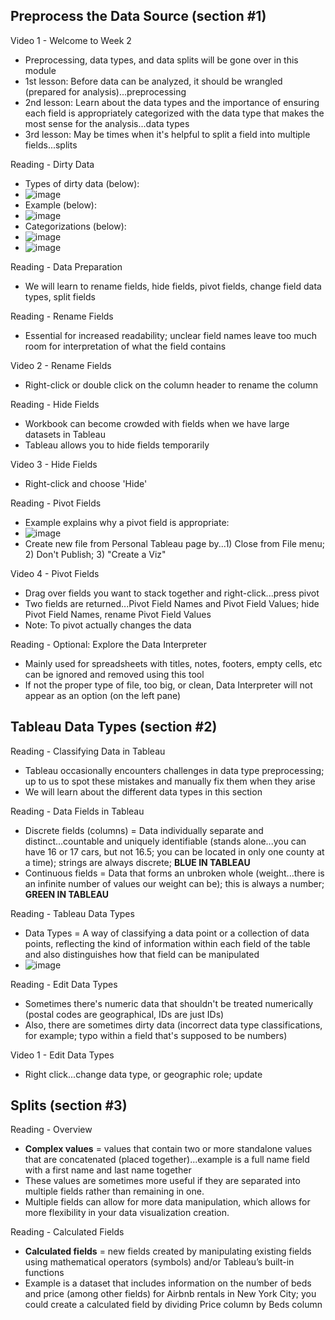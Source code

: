 ## Preprocess the Data Source (section #1)

Video 1 - Welcome to Week 2
- Preprocessing, data types, and data splits will be gone over in this module
- 1st lesson: Before data can be analyzed, it should be wrangled (prepared for analysis)...preprocessing
- 2nd lesson: Learn about the data types and the importance of ensuring each field is appropriately categorized with the data type that makes the most sense for the analysis...data types
- 3rd lesson: May be times when it's helpful to split a field into multiple fields...splits

Reading - Dirty Data
- Types of dirty data (below):
- ![image](https://github.com/michaelokoroike/Courses/assets/39680418/43a6767f-b25c-4c13-be55-ea7e52a210da)
- Example (below):
- ![image](https://github.com/michaelokoroike/Courses/assets/39680418/321f7bd8-296b-45fd-a628-330370c2a5a4)
- Categorizations (below):
- ![image](https://github.com/michaelokoroike/Courses/assets/39680418/084a3eb0-f821-4aa6-8dcf-e0626140ddbf)
- ![image](https://github.com/michaelokoroike/Courses/assets/39680418/a942580c-01d1-4576-8808-6815ff81785d)

Reading - Data Preparation
- We will learn to rename fields, hide fields, pivot fields, change field data types, split fields

Reading - Rename Fields
- Essential for increased readability; unclear field names leave too much room for interpretation of what the field contains

Video 2 - Rename Fields
- Right-click or double click on the column header to rename the column

Reading - Hide Fields
- Workbook can become crowded with fields when we have large datasets in Tableau
- Tableau allows you to hide fields temporarily

Video 3 - Hide Fields
- Right-click and choose 'Hide'

Reading - Pivot Fields
- Example explains why a pivot field is appropriate:
- ![image](https://github.com/michaelokoroike/Courses/assets/39680418/bbd20b93-e76d-4085-a389-0b644754ad4b)
- Create new file from Personal Tableau page by...1) Close from File menu; 2) Don't Publish; 3) "Create a Viz"

Video 4 - Pivot Fields
- Drag over fields you want to stack together and right-click...press pivot
- Two fields are returned...Pivot Field Names and Pivot Field Values; hide Pivot Field Names, rename Pivot Field Values
- Note: To pivot actually changes the data

Reading - Optional: Explore the Data Interpreter
- Mainly used for spreadsheets with titles, notes, footers, empty cells, etc can be ignored and removed using this tool
- If not the proper type of file, too big, or clean, Data Interpreter will not appear as an option (on the left pane)


## Tableau Data Types (section #2)

Reading - Classifying Data in Tableau
- Tableau occasionally encounters challenges in data type preprocessing; up to us to spot these mistakes and manually fix them when they arise
- We will learn about the different data types in this section

Reading - Data Fields in Tableau
- Discrete fields (columns) = Data individually separate and distinct...countable and uniquely identifiable (stands alone...you can have 16 or 17 cars, but not 16.5; you can be located in only one county at a time); strings are always discrete; **BLUE IN TABLEAU**
- Continuous fields = Data that forms an unbroken whole (weight...there is an infinite number of values our weight can be); this is always a number; **GREEN IN TABLEAU**

Reading - Tableau Data Types
- Data Types = A way of classifying a data point or a collection of data points, reflecting the kind of information within each field of the table and also distinguishes how that field can be manipulated
- ![image](https://github.com/michaelokoroike/Courses/assets/39680418/0a7bc23e-2131-44f2-8ec3-86f1c96af209)

Reading - Edit Data Types
- Sometimes there's numeric data that shouldn't be treated numerically (postal codes are geographical, IDs are just IDs)
- Also, there are sometimes dirty data (incorrect data type classifications, for example; typo within a field that's supposed to be numbers)

Video 1 - Edit Data Types
- Right click...change data type, or geographic role; update



## Splits (section #3)

Reading - Overview
- **Complex values** = values that contain two or more standalone values that are concatenated (placed together)...example is a full name field with a first name and last name together
- These values are sometimes more useful if they are separated into multiple fields rather than remaining in one.
- Multiple fields can allow for more data manipulation, which allows for more flexibility in your data visualization creation.

Reading - Calculated Fields
- **Calculated fields** = new fields created by manipulating existing fields using mathematical operators (symbols) and/or Tableau’s built-in functions
- Example is a dataset that includes information on the number of beds and price (among other fields) for Airbnb rentals in New York City; you could create a calculated field by dividing Price column by Beds column
